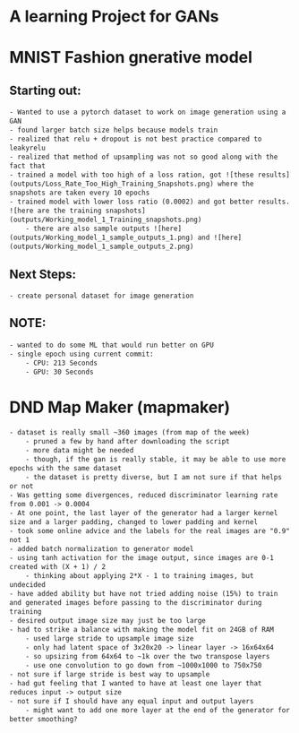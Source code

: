 # A learning Project for GANs 

# MNIST Fashion gnerative model

## Starting out:
    - Wanted to use a pytorch dataset to work on image generation using a GAN
    - found larger batch size helps because models train
    - realized that relu + dropout is not best practice compared to leakyrelu
    - realized that method of upsampling was not so good along with the fact that
    - trained a model with too high of a loss ration, got ![these results](outputs/Loss_Rate_Too_High_Training_Snapshots.png) where the snapshots are taken every 10 epochs
    - trained model with lower loss ratio (0.0002) and got better results. ![here are the training snapshots](outputs/Working_model_1_Training_snapshots.png)
        - there are also sample outputs ![here](outputs/Working_model_1_sample_outputs_1.png) and ![here](outputs/Working_model_1_sample_outputs_2.png)

## Next Steps:
    - create personal dataset for image generation


## NOTE:
    - wanted to do some ML that would run better on GPU
    - single epoch using current commit:
        - CPU: 213 Seconds
        - GPU: 30 Seconds

# DND Map Maker (mapmaker)
    - dataset is really small ~360 images (from map of the week)
        - pruned a few by hand after downloading the script
        - more data might be needed
        - though, if the gan is really stable, it may be able to use more epochs with the same dataset
        - the dataset is pretty diverse, but I am not sure if that helps or not
    - Was getting some divergences, reduced discriminator learning rate from 0.001 -> 0.0004
    - At one point, the last layer of the generator had a larger kernel size and a larger padding, changed to lower padding and kernel
    - took some online advice and the labels for the real images are "0.9" not 1
    - added batch normalization to generator model
    - using tanh activation for the image output, since images are 0-1 created with (X + 1) / 2
        - thinking about applying 2*X - 1 to training images, but undecided
    - have added ability but have not tried adding noise (15%) to train and generated images before passing to the discriminator during training
    - desired output image size may just be too large
    - had to strike a balance with making the model fit on 24GB of RAM
        - used large stride to upsample image size
        - only had latent space of 3x20x20 -> linear layer -> 16x64x64
        - so upsizing from 64x64 to ~1k over the two transpose layers
        - use one convolution to go down from ~1000x1000 to 750x750 
    - not sure if large stride is best way to upsample
    - had gut feeling that I wanted to have at least one layer that reduces input -> output size
    - not sure if I should have any equal input and output layers
        - might want to add one more layer at the end of the generator for better smoothing?